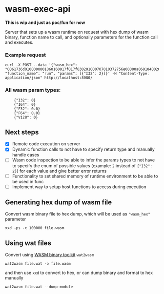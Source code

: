 # wasm-exec-api

**This is wip and just as poc/fun for now** 

Server that sets up a wasm runtime on request with hex dump of wasm binary, function name to call, and optionally parameters for the function call and executes.

### Example request

```
curl -X POST --data '{"wasm_hex": "0061736d0100000001060160017f017f030201000707010372756e00000a0601040020000b", "function_name": "run", "params": [{"I32": 2}]}' -H "Content-Type: application/json" http://localhost:8080/
```

### All wasm param types:
```
    {"I32": 0}
    {"I64": 0}
    {"F32": 0.0}
    {"F64": 0.0}
    {"V128": 0}
```

## Next steps

- [x] Remote code execution on server
- [x] Dynamic function calls to not have to specify return type and manually handle cases
- [ ] Wasm code inspection to be able to infer the params types to not have to specify the enum of possible values (example: `2` instead of `{"I32": 2}`) for each value and give better error returns
- [ ] Functionality to set shared memory of runtime environment to be able to be used in func
- [ ] Implement way to setup host functions to access during execution

## Generating hex dump of wasm file

Convert wasm binary file to hex dump, which will be used as `"wasm_hex"` parameter
```
xxd -ps -c 100000 file.wasm
```

## Using wat files

Convert using [WASM binary toolkit](https://github.com/WebAssembly/wabt) `wat2wasm`

```
wat2wasm file.wat -o file.wasm
```

and then use `xxd` to convert to hex, or can dump binary and format to hex manually

```
wat2wasm file.wat --dump-module
```
